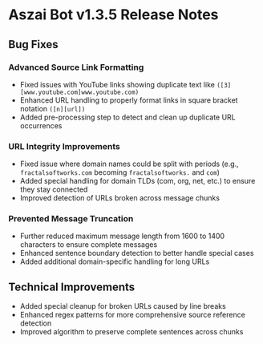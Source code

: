 # Aszai Bot v1.3.5 Release Notes

## Bug Fixes

### Advanced Source Link Formatting
- Fixed issues with YouTube links showing duplicate text like `([3][www.youtube.com]www.youtube.com)`
- Enhanced URL handling to properly format links in square bracket notation `([n][url])`
- Added pre-processing step to detect and clean up duplicate URL occurrences

### URL Integrity Improvements
- Fixed issue where domain names could be split with periods (e.g., `fractalsoftworks.com` becoming `fractalsoftworks.` and `com`)
- Added special handling for domain TLDs (com, org, net, etc.) to ensure they stay connected
- Improved detection of URLs broken across message chunks

### Prevented Message Truncation
- Further reduced maximum message length from 1600 to 1400 characters to ensure complete messages
- Enhanced sentence boundary detection to better handle special cases
- Added additional domain-specific handling for long URLs

## Technical Improvements
- Added special cleanup for broken URLs caused by line breaks
- Enhanced regex patterns for more comprehensive source reference detection
- Improved algorithm to preserve complete sentences across chunks
